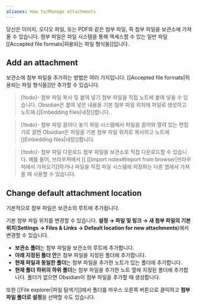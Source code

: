 ```yaml
---
aliases: How to/Manage attachments
---
```

당신은 이미지, 오디오 파일, 또는 PDF와 같은 첨부 파일, 즉 첨부 파일을 보관소에 가져올 수 있습니다. 첨부 파일은 파일 시스템을 통해 액세스할 수 있는 일반 파일[[Accepted file formats|혀용되는 파일 형식들]]입니다.

## Add an attachment

보관소에 첨부 파일을 추가하는 방법은 여러 가지입니다. [[Accepted file formats|허용되는 파일 형식들]]만 추가할 수 있습니다.


> [!todo]- 첨부 파일 복사 및 붙여 넣기
> 첨부 파일을 직접 노트에 붙여 넣을 수 있습니다. Obsidian은 붙여 넣은 내용을 기본 첨부 파일 위치에 파일로 생성하고 노트에 [[Embedding files|내장]]합니다.

> [!todo]- 첨부 파일 끌어다 놓기
> 파일 시스템에서 파일을 끌어와 열려 있는 편집기로 끌면 Obsidian은 파일을 기본 첨부 파일 위치로 복사하고 노트에 [[Embedding files|내장]]합니다.

 > [!todo]- 첨부 파일 다운로드
 > 첨부 파일을 보관소로 직접 다운로드할 수 있습니다. 예를 들어, 브라우저에서 [[  [[Import notes#Import from browser|브라우저에서 가져오기]]하거나 파일을 직접 파일 시스템에 저장하는 다른 엡에서 가져올 때 사용할 수 있습니다.

## Change default attachment location

기본적으로 첨부 파일은 보관소의 루트에 추가됩니다.

기본 첨부 파일 위치를 변경할 수 있습니다. **설정 → 파일 및 링크 → 새 첨부 파일의 기본 위치**(**Settings → Files & Links → Default location for new attachments**)에서 변경할 수 있습니다.

- **보관소 폴더**는 첨부 파일을 보관소의 루트에 추가합니다.
- **아래 지정된 폴더 안**은 첨부 파일을 지정된 폴더에 추가합니다.
- **현재 파일과 동일한 폴더**는 첨부 파일을 추가한 노트가 있는 폴더에 추가합니다.
- **현재 폴더 하위의 하위 폴더**는 첨부 파일을 추가한 노트 옆에 지정된 폴더에 추가합니다. 폴더가 없으면 Obsidian이 첨부 파일을 추가할 때 생성합니다.

또한 [[File explorer|파일 탐색기]]에서 폴더를 마우스 오른쪽 버튼으로 클릭하고 **첨부 파일 폴더로 설정**을 선택할 수도 있습니다.
